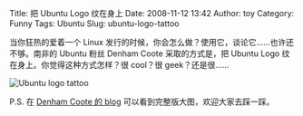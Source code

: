 Title: 把 Ubuntu Logo 纹在身上
Date: 2008-11-12 13:42
Author: toy
Category: Funny
Tags: Ubuntu
Slug: ubuntu-logo-tattoo

当你狂热的爱着一个 Linux
发行的时候，你会怎么做？使用它，谈论它……也许还不够。南非的 Ubuntu 粉丝
Denham Coote 采取的方式是，把 Ubuntu Logo
纹在身上。你觉得这种方式怎样？很 cool？很 geek？还是很……

![Ubuntu logo tattoo](http://i.linuxtoy.org/images/2008/11/tat.jpg)

P.S. 在 [Denham Coote 的 blog](http://www.denhamcoote.com/inked)
可以看到完整版大图，欢迎大家去踩一踩。
